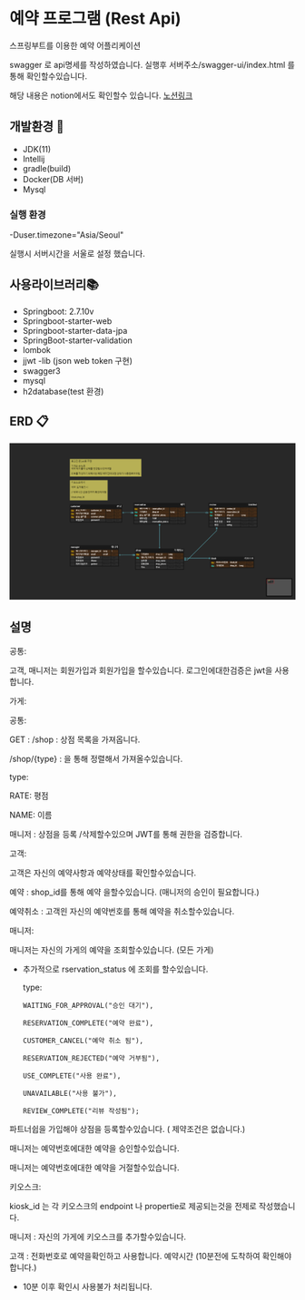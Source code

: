 # 예약 프로그램 (Rest Api)

스프링부트를 이용한 예약 어플리케이션

swagger 로 api명세를 작성하였습니다. 실행후 서버주소/swagger-ui/index.html 를통해 확인할수있습니다.

해당 내용은 notion에서도 확인할수 있습니다. <a href="https://feelingxd.notion.site/Reservation-c14d3cd3490f4d6d97eb43a052ff7b58"> 노션링크</a>
## 개발환경 🔨

- JDK(11)
- Intellij
- gradle(build)
- Docker(DB 서버)
- Mysql

### 실행 환경

-Duser.timezone="Asia/Seoul"

실행시 서버시간을 서울로 설정 했습니다.

## 사용라이브러리📚

- Springboot: 2.7.10v
- Springboot-starter-web
- Springboot-starter-data-jpa
- SpringBoot-starter-validation
- lombok
- jjwt -lib (json web token 구현)
- swagger3
- mysql
- h2database(test 환경)

## ERD 📋

![alt](img/ERD.png)

## 설명

공통: 

고객, 매니저는 회원가입과 회원가입을 할수있습니다. 로그인에대한검증은 jwt을 사용합니다.

가게: 

공통:

GET : /shop : 상점 목록을 가져옵니다.

/shop/{type} : 을 통해 정렬해서 가져올수있습니다.

type: 

RATE: 평점

NAME: 이름

매니저 : 상점을 등록 /삭제할수있으며 JWT를 통해 권한을  검증합니다.

고객:

고객은 자신의 예약사항과 예약상태를 확인할수있습니다.

예약 :  shop_id를 통해 예약 을할수있습니다. (매니저의 승인이 필요합니다.)

예약취소 : 고객읜 자신의 예약번호를 통해 예약을 취소할수있습니다.

매니저:

매니저는 자신의 가게의 예약을 조회할수있습니다. (모든 가게)

- 추가적으로 rservation_status 에 조회를 할수있습니다.
    
    type:
    
    `WAITING_FOR_APPROVAL("승인 대기"),`
    
    `RESERVATION_COMPLETE("예약 완료"),`
    
    `CUSTOMER_CANCEL("예약 취소 됨"),`
    
    `RESERVATION_REJECTED("예약 거부됨"),`
    
    `USE_COMPLETE("사용 완료"),`
    
    `UNAVAILABLE("사용 불가"),`
    
    `REVIEW_COMPLETE("리뷰 작성됨");`
    

파트너쉽을 가입해야 상점을 등록할수있습니다. ( 제약조건은 없습니다.)

매니저는 예약번호에대한 예약을 승인할수있습니다.

매니저는 예약번호에대한 예약을 거절할수있습니다.

키오스크:

kiosk_id 는 각 키오스크의 endpoint 나 propertie로 제공되는것을 전제로 작성했습니다.

매니저 : 자신의 가게에 키오스크를 추가할수있습니다.

고객 : 전화번호로 예약을확인하고 사용합니다. 예약시간 (10분전에 도착하여 확인해야합니다.)

- 10분 이후 확인시 사용불가 처리됩니다.
